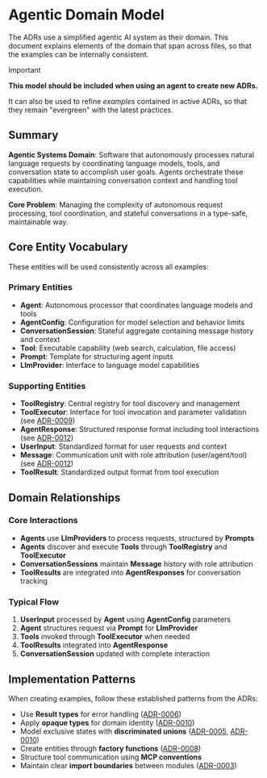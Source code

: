 # Agentic Domain Model

The ADRs use a simplified agentic AI system as their domain.
This document explains elements of the domain that span
across files, so that the examples can be internally
consistent.

> [!IMPORTANT]
> **This model should be included when using an agent to create new ADRs.**
>
> It can also be used to refine *examples* contained in
> active ADRs, so that they remain "evergreen" with
> the latest practices.

## Summary

**Agentic Systems Domain**: Software that autonomously processes natural language requests by coordinating language models, tools, and conversation state to accomplish user goals. Agents orchestrate these capabilities while maintaining conversation context and handling tool execution.

**Core Problem**: Managing the complexity of autonomous request processing, tool coordination, and stateful conversations in a type-safe, maintainable way.

## Core Entity Vocabulary

These entities will be used consistently across all examples:

### Primary Entities

- **Agent**: Autonomous processor that coordinates language models and tools
- **AgentConfig**: Configuration for model selection and behavior limits
- **ConversationSession**: Stateful aggregate containing message history and context
- **Tool**: Executable capability (web search, calculation, file access)
- **Prompt**: Template for structuring agent inputs
- **LlmProvider**: Interface to language model capabilities

### Supporting Entities

- **ToolRegistry**: Central registry for tool discovery and management
- **ToolExecutor**: Interface for tool invocation and parameter validation (see [ADR-0009](0009-dependency-inversion.md))
- **AgentResponse**: Structured response format including tool interactions (see [ADR-0012](0012-documentation.md))
- **UserInput**: Standardized format for user requests and context
- **Message**: Communication unit with role attribution (user/agent/tool) (see [ADR-0012](0012-documentation.md))
- **ToolResult**: Standardized output format from tool execution

## Domain Relationships

### Core Interactions

- **Agents** use **LlmProviders** to process requests, structured by **Prompts**
- **Agents** discover and execute **Tools** through **ToolRegistry** and **ToolExecutor**
- **ConversationSessions** maintain **Message** history with role attribution
- **ToolResults** are integrated into **AgentResponses** for conversation tracking

### Typical Flow

1. **UserInput** processed by **Agent** using **AgentConfig** parameters
2. **Agent** structures request via **Prompt** for **LlmProvider**
3. **Tools** invoked through **ToolExecutor** when needed
4. **ToolResults** integrated into **AgentResponse**
5. **ConversationSession** updated with complete interaction

## Implementation Patterns

When creating examples, follow these established patterns from the ADRs:

- Use **Result types** for error handling ([ADR-0006](0006-error-handling.md))
- Apply **opaque types** for domain identity ([ADR-0010](0010-domain-modelling.md))
- Model exclusive states with **discriminated unions** ([ADR-0005](0005-enum-likes.md), [ADR-0010](0010-domain-modelling.md))
- Create entities through **factory functions** ([ADR-0008](0008-domain-driven-design.md))
- Structure tool communication using **MCP conventions**
- Maintain clear **import boundaries** between modules ([ADR-0003](0003-boundaries-and-dependencies.md))
